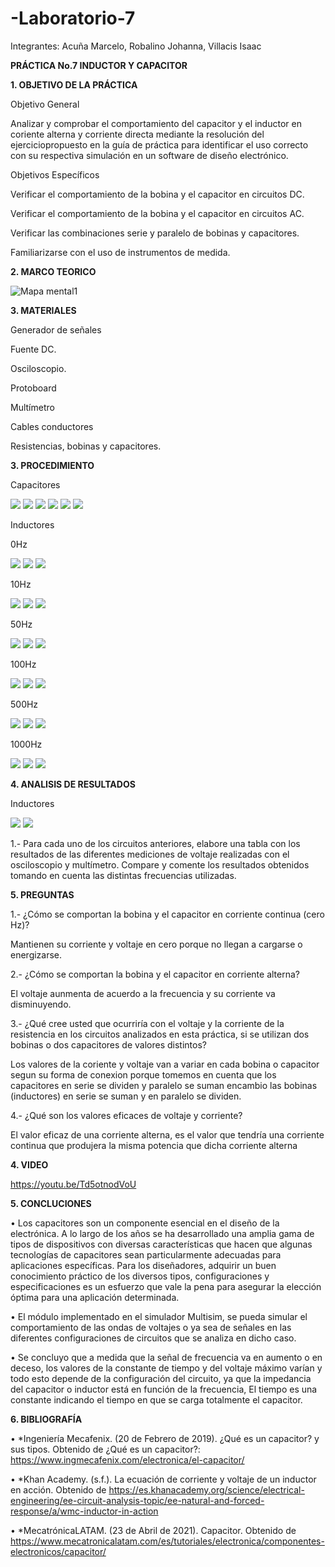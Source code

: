 # -Laboratorio-7

Integrantes: Acuña Marcelo, Robalino Johanna, Villacis Isaac 

**PRÁCTICA No.7 INDUCTOR Y CAPACITOR**

**1. OBJETIVO DE LA PRÁCTICA**

Objetivo General

Analizar y comprobar el comportamiento del capacitor y el inductor en coriente alterna y 
corriente directa mediante la   resolución del ejerciciopropuesto en la guía de práctica
para identificar el uso correcto con su respectiva simulación en un software de diseño electrónico.

Objetivos Específicos 

Verificar el comportamiento de la bobina y el capacitor en circuitos DC.

Verificar el comportamiento de la bobina y el capacitor en circuitos AC.

Verificar las combinaciones serie y paralelo de bobinas y capacitores.

Familiarizarse con el uso de instrumentos de medida.

**2. MARCO TEORICO**

![Mapa mental1](https://user-images.githubusercontent.com/84789076/131373508-d52f2ec2-d05a-4d16-b977-506c28baaca9.JPG)

**3. MATERIALES**

Generador de señales

Fuente DC.

Osciloscopio.

Protoboard

Multímetro

Cables conductores

Resistencias, bobinas y capacitores.

**3. PROCEDIMIENTO**

Capacitores

<img src=Img/1.png>

<img src=Img/2.png>

<img src=Img/3.png>

<img src=Img/4.png>

<img src=Img/5.png>

<img src=Img/6.png>

Inductores

0Hz

<img src=Img/LAB3_1.PNG>

<img src=Img/LAB3_2.PNG>

<img src=Img/LAB3_3.PNG>

10Hz

<img src=Img/LAB3_4.PNG>

<img src=Img/LAB3_5.PNG>

<img src=Img/LAB3_6.PNG>

50Hz

<img src=Img/LAB3_7.PNG>

<img src=Img/LAB3_8.PNG>

<img src=Img/LAB3_9.PNG>

100Hz

<img src=Img/LAB3_10.PNG>

<img src=Img/LAB3_11.PNG>

<img src=Img/LAB3_12.PNG>

500Hz

<img src=Img/LAB3_13.PNG>

<img src=Img/LAB3_14.PNG>

<img src=Img/LAB3_15.PNG>

1000Hz

<img src=Img/LAB3_16.PNG>

<img src=Img/LAB3_17.PNG>

<img src=Img/LAB3_18.PNG>

**4. ANALISIS DE RESULTADOS**

Inductores

<img src=Img/tb.png>

<img src=Img/TABLA3.PNG>

1.- Para cada uno de los circuitos anteriores, elabore una tabla con los resultados de las diferentes mediciones de voltaje realizadas con el osciloscopio y multímetro. Compare y comente los resultados obtenidos tomando en cuenta las distintas frecuencias utilizadas.

**5. PREGUNTAS**

1.- ¿Cómo se comportan la bobina y el capacitor en corriente continua (cero Hz)?

Mantienen su  corriente y voltaje en cero porque no llegan a cargarse o energizarse. 

2.- ¿Cómo se comportan la bobina y el capacitor en corriente alterna?

El voltaje aunmenta de acuerdo a la frecuencia y su corriente va disminuyendo.

3.- ¿Qué cree usted que ocurriría con el voltaje y la corriente de la resistencia en los circuitos analizados en esta práctica, si se utilizan dos bobinas o dos capacitores de valores distintos?

Los valores de la coriente y voltaje van a variar en cada bobina o capacitor segun su forma de conexion porque tomemos en cuenta que los capacitores en serie se dividen y paralelo se suman encambio las bobinas (inductores)  en serie se suman y en paralelo se dividen.

4.- ¿Qué son los valores eficaces de voltaje y corriente?

El valor eficaz de una corriente alterna, es el valor que tendría una corriente continua que produjera la misma potencia que dicha corriente alterna

**4. VIDEO**

https://youtu.be/Td5otnodVoU

**5. CONCLUCIONES**

•	Los capacitores son un componente esencial en el diseño de la electrónica. A lo largo de los años se ha desarrollado una amplia gama de tipos de dispositivos con diversas características que hacen que algunas tecnologías de capacitores sean particularmente adecuadas para aplicaciones específicas. Para los diseñadores, adquirir un buen conocimiento práctico de los diversos tipos, configuraciones y especificaciones es un esfuerzo que vale la pena para asegurar la elección óptima para una aplicación determinada.

•	El módulo implementado en el simulador Multisim, se pueda simular el comportamiento de las ondas de voltajes o ya sea de señales en las diferentes configuraciones de circuitos que se analiza en dicho caso.

•	Se concluyo que a medida que la señal de frecuencia va en aumento o en deceso, los valores de la constante de tiempo y del voltaje máximo varían y todo esto depende de la configuración del circuito, ya que la impedancia del capacitor o inductor está en función de la frecuencia, El tiempo es una constante indicando el tiempo en que se carga totalmente el capacitor.

**6. BIBLIOGRAFÍA**

•	*Ingeniería Mecafenix. (20 de Febrero de 2019). ¿Qué es un capacitor? y sus tipos. Obtenido de ¿Qué es un capacitor?: https://www.ingmecafenix.com/electronica/el-capacitor/

•	*Khan Academy. (s.f.). La ecuación de corriente y voltaje de un inductor en acción. Obtenido de https://es.khanacademy.org/science/electrical-engineering/ee-circuit-analysis-topic/ee-natural-and-forced-response/a/wmc-inductor-in-action

•	*MecatrónicaLATAM. (23 de Abril de 2021). Capacitor. Obtenido de https://www.mecatronicalatam.com/es/tutoriales/electronica/componentes-electronicos/capacitor/


